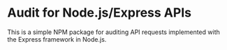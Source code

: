 # Audit for Node.js/Express APIs

This is a simple NPM package for auditing API requests implemented
with the Express framework in Node.js.
